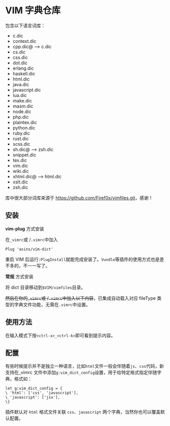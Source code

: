 # VIM 字典仓库

包含以下语言词库：

 - c.dic
 - context.dic
 - cpp.dic@ --> c.dic
 - cs.dic
 - css.dic
 - dot.dic
 - erlang.dic
 - haskell.dic
 - html.dic
 - java.dic
 - javascript.dic
 - lua.dic
 - make.dic
 - masm.dic
 - node.dic
 - php.dic
 - plaintex.dic
 - python.dic
 - ruby.dic
 - rust.dic
 - scss.dic
 - sh.dic@ --> zsh.dic
 - snippet.dic
 - tex.dic
 - vim.dic
 - wiki.dic
 - xhtml.dic@ --> html.dic
 - xslt.dic
 - zsh.dic

库中很大部分词库来源于 <https://github.com/Firef0x/vimfiles.git>，感谢！


## 安装

**vim-plug** 方式安装

在`_vimrc`或 /`.vimrc`中加入

	Plug 'asins/vim-dict'

重启 VIM 后运行`:PlugInstall`就能完成安装了。`Vundle`等插件的使用方式也是差不多的，不一一写了。

**常规** 方式安装

将 dict 目录移动到`$VIM/vimfiles`目录。

~~然后在你的`_vimrc`或 /`.vimrc`中加入以下内容~~，已集成自动载入对应 fileType 类型的字典文件功能，无需在`.vimrc`中设置。


## 使用方法

在输入模式下按`<ctrl-x>_<ctrl-k>`即可看到提示内容。

## 配置

有些时候提示并不是独立一种语言，比如`html`文件一般会伴随着`js`、`css`代码，新支持在_vimrc 文件中添加`g:vim_dict_config`设置，用于给特定格式指定伴随字典，格式如：

```vim
let g:vim_dict_config = {
\ 'html': ['css', 'javascript'],
\ 'javascript': ['jsx'],
\}
```
插件默认对 `html` 格式文件关联 `css`、`javascript` 两个字典，当然你也可以覆盖默认配置。




